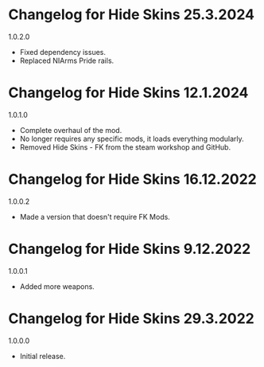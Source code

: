 # Changelog for Hide Skins 25.3.2024

1.0.2.0
- Fixed dependency issues.
- Replaced NIArms Pride rails.

# Changelog for Hide Skins 12.1.2024

1.0.1.0
- Complete overhaul of the mod.
- No longer requires any specific mods, it loads everything modularly.
- Removed Hide Skins - FK from the steam workshop and GitHub.

# Changelog for Hide Skins 16.12.2022

1.0.0.2
- Made a version that doesn't require FK Mods.

# Changelog for Hide Skins 9.12.2022

1.0.0.1
- Added more weapons.

# Changelog for Hide Skins 29.3.2022

1.0.0.0
- Initial release.
